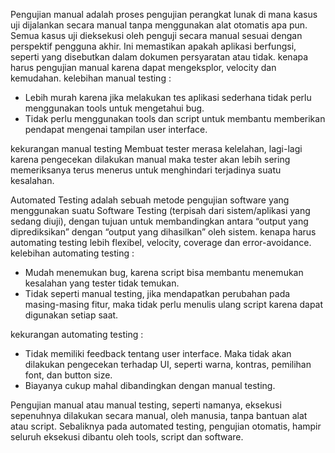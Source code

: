Pengujian manual adalah proses pengujian perangkat lunak di mana kasus uji dijalankan secara manual tanpa menggunakan alat otomatis apa pun. Semua kasus uji dieksekusi oleh penguji secara manual sesuai dengan perspektif pengguna akhir. Ini memastikan apakah aplikasi berfungsi, seperti yang disebutkan dalam dokumen persyaratan atau tidak. kenapa harus pengujian manual karena dapat mengeksplor, velocity dan kemudahan.
kelebihan manual testing :
 - Lebih murah karena jika melakukan tes aplikasi sederhana tidak perlu menggunakan tools untuk mengetahui bug.
 - Tidak perlu menggunakan tools dan script untuk membantu memberikan pendapat mengenai tampilan user interface.

kekurangan manual testing Membuat tester merasa kelelahan, lagi-lagi karena pengecekan dilakukan manual maka tester akan lebih sering memeriksanya terus menerus untuk menghindari terjadinya suatu kesalahan.

Automated Testing adalah sebuah metode pengujian software yang menggunakan suatu Software Testing (terpisah dari sistem/aplikasi yang sedang diuji), dengan tujuan untuk membandingkan antara “output yang diprediksikan” dengan “output yang dihasilkan” oleh sistem. kenapa harus automating testing lebih flexibel, velocity, coverage dan error-avoidance. 
kelebihan automating testing :
 - Mudah menemukan bug, karena script bisa membantu menemukan kesalahan yang tester tidak temukan.
 - Tidak seperti manual testing, jika mendapatkan perubahan pada masing-masing fitur, maka tidak perlu menulis ulang script karena dapat digunakan setiap saat.

 kekurangan automating testing : 
 - Tidak memiliki feedback tentang user interface. Maka tidak akan dilakukan pengecekan terhadap UI, seperti warna, kontras, pemilihan font, dan button size.
 - Biayanya cukup mahal dibandingkan dengan manual testing.

 Pengujian manual atau manual testing, seperti namanya, eksekusi sepenuhnya dilakukan secara manual, oleh manusia, tanpa bantuan alat atau script. Sebaliknya pada automated testing, pengujian otomatis, hampir seluruh eksekusi dibantu oleh tools, script dan software.